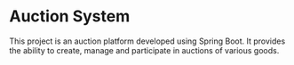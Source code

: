 # Auction System
This project is an auction platform developed using Spring Boot. It provides the ability to create, manage and participate in auctions of various goods.
